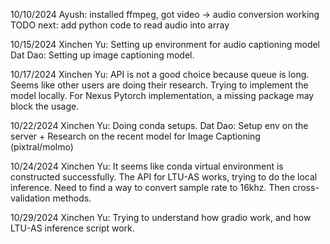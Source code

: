 10/10/2024
Ayush: installed ffmpeg, got video -> audio conversion working
TODO next: add python code to read audio into array

10/15/2024
Xinchen Yu: Setting up environment for audio captioning model
Dat Dao: Setting up image captioning model.

10/17/2024
Xinchen Yu: API is not a good choice because queue is long. Seems like other users are doing their research. Trying to implement the model locally. For Nexus Pytorch implementation, a missing package may block the usage.

10/22/2024
Xinchen Yu: Doing conda setups.
Dat Dao: Setup env on the server + Research on the recent model for Image Captioning (pixtral/molmo)

10/24/2024
Xinchen Yu: It seems like conda virtual environment is constructed successfully. The API for LTU-AS works, trying to do the local inference. Need to find a way to convert sample rate to 16khz. Then cross-validation methods.

10/29/2024
Xinchen Yu: Trying to understand how gradio work, and how LTU-AS inference script work.
